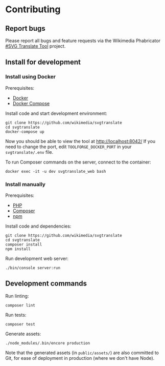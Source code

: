 Contributing
============

## Report bugs

Please report all bugs and feature requests
via the Wikimedia Phabricator
[#SVG Translate Tool](https://phabricator.wikimedia.org/tag/svg_translate_tool/)
project.

## Install for development

### Install using Docker

Prerequisites: 

* [Docker](https://www.docker.com/)
* [Docker Compose](https://docs.docker.com/compose/install/)

Install code and start development environment:

```
git clone https://github.com/wikimedia/svgtranslate
cd svgtranslate
docker-compose up
```

Now you should be able to view the tool at [http://localhost:8042/](http://localhost:8042/)
If you need to change the port, edit `TOOLFORGE_DOCKER_PORT` in your `svgtranslate/.env` file.

To run Composer commands on the server, connect to the container:

    docker exec -it -u dev svgtranslate_web bash

### Install manually

Prerequisites:

* [PHP](https://www.php.net/)
* [Composer](https://getcomposer.org/)
* [npm](https://www.npmjs.com/)

Install code and dependencies:

```
git clone https://github.com/wikimedia/svgtranslate
cd svgtranslate
composer install
npm install
```

Run development web server:

    ./bin/console server:run

## Development commands

Run linting:

    composer lint

Run tests:

    composer test

Generate assets:

    ./node_modules/.bin/encore production

Note that the generated assets (in `public/assets/`) are also committed to Git,
for ease of deployment in production (where we don't have Node).
